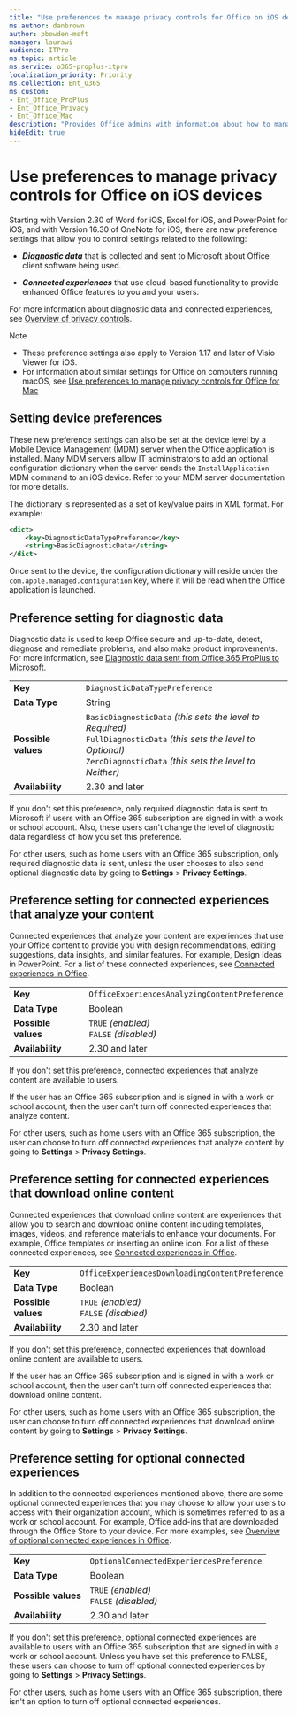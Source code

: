 ```yaml
---
title: "Use preferences to manage privacy controls for Office on iOS devices"
ms.author: danbrown
author: pbowden-msft
manager: laurawi
audience: ITPro
ms.topic: article
ms.service: o365-proplus-itpro
localization_priority: Priority
ms.collection: Ent_O365
ms.custom: 
- Ent_Office_ProPlus
- Ent_Office_Privacy
- Ent_Office_Mac
description: "Provides Office admins with information about how to manage privacy settings on iOS devices."
hideEdit: true
---
```


# Use preferences to manage privacy controls for Office on iOS devices

Starting with Version 2.30 of Word for iOS, Excel for iOS, and PowerPoint for iOS, and with Version 16.30 of OneNote for iOS, there are new preference settings that allow you to control settings related to the following:

- ***Diagnostic data*** that is collected and sent to Microsoft about Office client software being used.

- ***Connected experiences*** that use cloud-based functionality to provide enhanced Office features to you and your users.

For more information about diagnostic data and connected experiences, see [Overview of privacy controls](overview-privacy-controls.md).

> [!NOTE]
> - These preference settings also apply to Version 1.17 and later of Visio Viewer for iOS. 
> - For information about similar settings for Office on computers running macOS, see [Use preferences to manage privacy controls for Office for Mac](mac-privacy-preferences.md)


## Setting device preferences
These new preference settings can also be set at the device level by a Mobile Device Management (MDM) server when the Office application is installed. Many MDM servers allow IT administrators to add an optional configuration dictionary when the server sends the `InstallApplication` MDM command to an iOS device. Refer to your MDM server documentation for more details.

The dictionary is represented as a set of key/value pairs in XML format. For example:

```xml
<dict>
	<key>DiagnosticDataTypePreference</key>
	<string>BasicDiagnosticData</string>
</dict>
```

Once sent to the device, the configuration dictionary will reside under the `com.apple.managed.configuration` key, where it will be read when the Office application is launched.

## Preference setting for diagnostic data

Diagnostic data is used to keep Office secure and up-to-date, detect, diagnose and remediate problems, and also make product improvements. For more information, see [Diagnostic data sent from Office 365 ProPlus to Microsoft](overview-privacy-controls.md#diagnostic-data-sent-from-office-365-proplus-to-microsoft).

|||
|:-----|:-----|
|**Key**  | `DiagnosticDataTypePreference`  |
|**Data Type**  | String |
|**Possible values**  | `BasicDiagnosticData` *(this sets the level to Required)* <br/> `FullDiagnosticData` *(this sets the level to Optional)* <br/> `ZeroDiagnosticData` *(this sets the level to Neither)* |
|**Availability** |2.30 and later |

If you don't set this preference, only required diagnostic data is sent to Microsoft if users with an Office 365 subscription are signed in with a work or school account. Also, these users can't change the level of diagnostic data regardless of how you set this preference.

For other users, such as home users with an Office 365 subscription, only required diagnostic data is sent, unless the user chooses to also send optional diagnostic data by going to **Settings** > **Privacy Settings**.


## Preference setting for connected experiences that analyze your content

Connected experiences that analyze your content are experiences that use your Office content to provide you with design recommendations, editing suggestions, data insights, and similar features. For example, Design Ideas in PowerPoint. For a list of these connected experiences, see [Connected experiences in Office](connected-experiences.md).

|||
|:-----|:-----|
|**Key**  | `OfficeExperiencesAnalyzingContentPreference`  |
|**Data Type**  | Boolean |
|**Possible values**  | `TRUE` *(enabled)* <br/> `FALSE` *(disabled)*|
|**Availability** |2.30 and later |

If you don't set this preference, connected experiences that analyze content are available to users.

If the user has an Office 365 subscription and is signed in with a work or school account, then the user can't turn off connected experiences that analyze content.

For other users, such as home users with an Office 365 subscription, the user can choose to turn off connected experiences that analyze content by going to **Settings** > **Privacy Settings**.

## Preference setting for connected experiences that download online content

Connected experiences that download online content are experiences that allow you to search and download online content including templates, images, videos, and reference materials to enhance your documents. For example, Office templates or inserting an online icon. For a list of these connected experiences, see [Connected experiences in Office](connected-experiences.md).

|||
|:-----|:-----|
|**Key**  | `OfficeExperiencesDownloadingContentPreference`  |
|**Data Type**  | Boolean |
|**Possible values**  | `TRUE` *(enabled)* <br/> `FALSE` *(disabled)*|
|**Availability** |2.30 and later |

If you don't set this preference, connected experiences that download online content are available to users.

If the user has an Office 365 subscription and is signed in with a work or school account, then the user can't turn off connected experiences that download online content.

For other users, such as home users with an Office 365 subscription, the user can choose to turn off connected experiences that download online content by going to **Settings** > **Privacy Settings**.

## Preference setting for optional connected experiences

In addition to the connected experiences mentioned above, there are some optional connected experiences that you may choose to allow your users to access with their organization account, which is sometimes referred to as a work or school account. For example, Office add-ins that are downloaded through the Office Store to your device. For more examples, see [Overview of optional connected experiences in Office](optional-connected-experiences.md).

|||
|:-----|:-----|
|**Key**  | `OptionalConnectedExperiencesPreference`  |
|**Data Type**  | Boolean |
|**Possible values**  | `TRUE` *(enabled)* <br/> `FALSE` *(disabled)*|
|**Availability** |2.30 and later |

If you don't set this preference, optional connected experiences are available to users with an Office 365 subscription that are signed in with a work or school account. Unless you have set this preference to FALSE, these users can choose to turn off optional connected experiences by going to **Settings** > **Privacy Settings**.

For other users, such as home users with an Office 365 subscription, there isn't an option to turn off optional connected experiences.